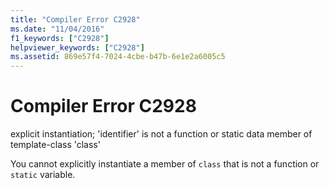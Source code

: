 ```yaml
---
title: "Compiler Error C2928"
ms.date: "11/04/2016"
f1_keywords: ["C2928"]
helpviewer_keywords: ["C2928"]
ms.assetid: 869e57f4-7024-4cbe-b47b-6e1e2a6005c5
---
```

# Compiler Error C2928

explicit instantiation; 'identifier' is not a function or static data member of template-class 'class'

You cannot explicitly instantiate a member of `class` that is not a function or `static` variable.
